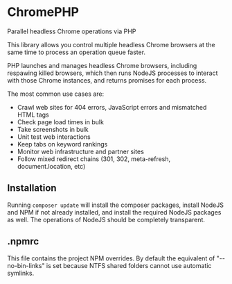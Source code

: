 ChromePHP
=========

Parallel headless Chrome operations via PHP

This library allows you control multiple headless Chrome browsers at the same time to process an operation queue faster.

PHP launches and manages headless Chrome browsers, including respawing killed browsers, which then runs NodeJS processes to interact with those Chrome instances, and returns promises for each process.

The most common use cases are:

* Crawl web sites for 404 errors, JavaScript errors and mismatched HTML tags
* Check page load times in bulk
* Take screenshots in bulk
* Unit test web interactions
* Keep tabs on keyword rankings
* Monitor web infrastructure and partner sites
* Follow mixed redirect chains (301, 302, meta-refresh, document.location, etc)

Installation
------------

Running `composer update` will install the composer packages, install NodeJS and NPM if not already installed, and install the required NodeJS packages as well. The operations of NodeJS should be completely transparent.

.npmrc
------

This file contains the project NPM overrides. By default the equivalent of "--no-bin-links" is set because NTFS shared folders cannot use automatic symlinks. 